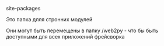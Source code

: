 site-packages

Это папка длля стронних модулей

Они могут быть перемещены в папку /web2py - что бы быть доступными для всех приложений фрейсворка
